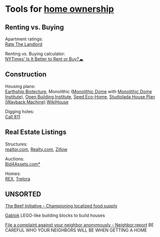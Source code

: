 
# Tools for [home ownership](https://notageni.us/homes/)

## Renting vs. Buying

Apartment ratings:  
[Rate The Landlord](https://ratethelandlord.org/)

Renting vs. Buying calculator:  
[NYTimes' Is It Better to Rent or Buy?☁](https://www.nytimes.com/interactive/2014/upshot/buy-rent-calculator.html)

## Construction

Housing plans:  
[Earthship Biotecture](https://earthshipbiotecture.com/),
Monolithic ([Monolithic Dome](https://www.monolithic.com/) with [Monolithic Dome Institute](https://monolithicdome.com/)),
[Open Building Institute](https://www.openbuildinginstitute.org/),
[Seed Eco-Home](https://www.opensourceecology.org/extreme-build-of-the-seed-eco-home/),
[Studiolada House Plan (Wayback Machine)](https://web.archive.org/web/20170918182346/http://www.studiolada.fr/docs/telechargement/maison/dossier-synthese.pdf)
[WikiHouse](https://www.wikihouse.cc/)

Digging holes:  
[Call 811](https://call811.com/)

## Real Estate Listings

Structures:  
[realtor.com](https://www.realtor.com/),
[Realty.com](https://www.realty.com/),
[Zillow](https://www.zillow.com/)

Auctions:  
[Bid4Assets.com*](https://www.bid4assets.com/)

Homes:  
[REX](https://www.rexhomes.com/),
[Trelora](https://www.trelora.com/)

## UNSORTED

[The Beef Initiative - Championing localized food supply](https://beefinitiative.com/)

[Gablok](https://gablok.be/en/)
LEGO-like building blocks to build houses

[File a complaint against your neighbor anonymously - Neighbor.report](https://neighbor.report/)
BE CAREFUL WHO YOUR NEIGHBORS WILL BE WHEN GETTING A HOME
